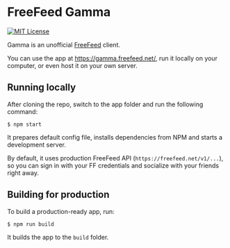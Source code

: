 # FreeFeed Gamma

[![MIT License](https://img.shields.io/badge/license-MIT-blue.svg)](./LICENSE)

Gamma is an unofficial [FreeFeed](https://freefeed.net) client.

You can use the app at https://gamma.freefeed.net/, run it locally on your 
computer, or even host it on your own server.

## Running locally

After cloning the repo, switch to the app folder and run the following command:

```
$ npm start
```

It prepares default config file, installs dependencies from NPM and starts 
a development server.

By default, it uses production FreeFeed API (`https://freefeed.net/v1/...`), 
so you can sign in with your FF credentials and socialize with your friends 
right away.

## Building for production

To build a production-ready app, run:

```
$ npm run build
```

It builds the app to the `build` folder.
